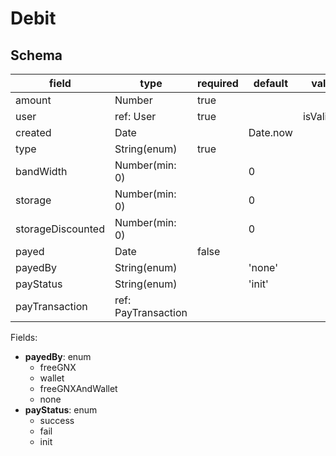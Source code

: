 # Debit

## Schema

| field             | type                | required | default  | validate     |
| ----------------- | ------------------- | -------- | -------- | ------------ |
| amount            | Number              | true     |          |              |
| user              | ref: User           | true     |          | isValidEmail |
| created           | Date                |          | Date.now |              |
| type              | String(enum)        | true     |          |              |
| bandWidth         | Number(min: 0)      |          | 0        |              |
| storage           | Number(min: 0)      |          | 0        |              |
| storageDiscounted | Number(min: 0)      |          | 0        |              |
| payed             | Date                | false    |          |              |
| payedBy           | String(enum)        |          | 'none'   |              |
| payStatus         | String(enum)        |          | 'init'   |              |
| payTransaction    | ref: PayTransaction |          |          |              |

Fields:

* **payedBy**: enum
  * freeGNX
  * wallet
  * freeGNXAndWallet
  * none
* **payStatus**: enum
  * success
  * fail
  * init
